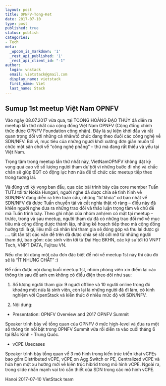 ```yaml
---
layout: post
title: OPNFV-Tong-Ket
date: 2017-07-10
type: post
published: true
status: publish
categories:
- Tech
meta:
  _wpcom_is_markdown: '1'
  _rest_api_published: '1'
  _rest_api_client_id: "-1"
author:
  login: vnstack
  email: vietstack@gmail.com
  display_name: vietstack
  first_name: Viet
  last_name: Stack
---
```



## Sumup 1st meetup Việt Nam OPNFV

Vào ngày 08.07.2017 vừa qua, tại TOONG HOÀNG ĐẠO THÚY đã diễn ra meetup lần thứ nhất của cộng đồng Việt Nam OPNFV (Cộng đồng chính thức được OPNFV Foundation công nhận). Đây là sự kiện khởi đầu và rất quan trọng đối với những cá nhân/tổ chức đang theo đuổi các công nghệ về SDN/NFV. Bởi vì, mục tiêu của những người khởi xướng đơn giản muốn tổ chức một sân chơi về “công nghệ phẳng” – thứ mà đang rất thiếu và yếu tại Việt Nam.

Trọng tâm trong meetup lần thứ nhất này, VietNamOPNFV không đặt kỳ vọng quá cao về số lượng người tham dự bởi vì những bước đi nhỏ và chắc chắn sẽ giúp BQT có động lực hơn nữa để tổ chức các meetup tiếp theo trong tương lai. 

Và đúng với kỳ vọng ban đầu, qua các bài trình bày của core member Tuấn TUTJ  tới từ Nokia Hungari, người nghe đã được chia sẻ tình hình về SDN/NFV đang diễn ra trên toàn cầu, những “từ khóa” cơ bản nhất về SDN/NFV đã được Tuấn chuyển tải và cắt nghĩa thật rõ ràng – điều này đã khiến người nghe đưa ra những trao đổi và thảo luận trọng tâm về chủ đề mà Tuấn trình bày.
Theo ghi nhận của nhóm anh/em có mặt tại meetup – trước, trong và sau meetup, người tham dự đã có những trao đổi mở về mục tiêu mà cộng đồng được thành lập, những kế hoạch tiếp theo mà cộng đồng hướng tới là gì, liệu mỗi cá nhân khi tham gia sẽ đóng góp và thu lại được gì .... tất tần tật các vấn đề trên đã được chia sẻ rất cởi mở từ những người tham dự, bao gồm: các sinh viên tới từ Đại Học BKHN, các kỹ sư tới từ VNPT Tech, VNPT DATA, Fujitsu VN. 

Nếu cho tôi dùng một câu đơn đặc biệt để nói về meetup 1st này thì câu đó sẽ là “ÍT NHƯNG CHẤT” :) 

Để nắm được nội dung buổi meetup 1st, nhóm phóng viên xin điểm lại các thông tin sau để anh em không có điều điện theo dõi như sau:  

1. Số lượng người tham gia: 9 người offline và 10 người online trong đó khoảng một nửa là sinh viên, còn lại là những người đã đi làm, có kinh nghiệm với OpenStack và kiến thức ở nhiều mức độ với SDN/NFV.

2. Nội dung:

- Presentation: OPNFV Overview and 2017 OPNFV Summit

Speaker trình bày về tổng quan của OPNFV ở mức high-level và đưa ra một số thông tin nổi bật trong OPNFV Summit vừa rồi diễn ra vào cuối tháng 6 tại Bắc Kinh - Trung Quốc.

- vCPE Usecases 

Speaker trình bày tổng quan về 3 mô hình trong kiến trúc triển khai vCPEs bao gồm Distributed vCPE, vCPE on Agg.Switch or PE, Centralized vCPE và hứa hẹn một xu hướng mới về kiến trúc hibrid trong mô hình vCPE. Ngoài ra, trong slide nhấn mạnh vai trò cần thiết của SDN trong các mô hình vCPE.


Hanoi 2017-07-10
VietStack team

